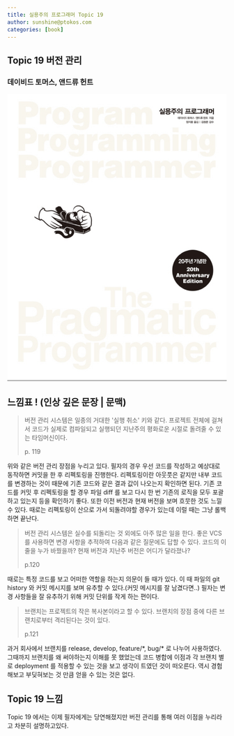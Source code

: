 ```yaml
---
title: 실용주의 프로그래머 Topic 19
author: sunshine@ptokos.com
categories: [book]
---
```


## Topic 19 버전 관리


### 데이비드 토머스, 앤드류 헌트
![Alt text](/assets/img/book/실용주의-프로그래머/cover.png)


## 느낌표 ! (인상 깊은 문장 | 문맥)
> 버전 관리 시스템은 일종의 거대한 '실행 취소' 키와 같다.
> 프로젝트 전체에 걸쳐서 코드가 실제로 컴파일되고 실행되던 지난주의 평화로운 시절로 돌려줄 수 있는 타임머신이다.
> 
> p. 119

위와 같은 버전 관리 장점을 누리고 있다. 필자의 경우 우선 코드를 작성하고 예상대로 동작하면 커밋을 한 후 리펙토링을 진행한다.
리펙토링이란 아웃풋은 같지만 내부 코드를 변경하는 것이 때문에 기존 코드와 같은 결과 값이 나오는지 확인하면 된다. 
기존 코드를 커밋 후 리펙토링을 할 경우 파일 diff 를 보고 다시 한 번 기존의 로직을 모두 포괄하고 있는지 등을 확인하기 좋다. 
또한 이전 버전과 현재 버전을 보며 흐뭇한 것도 느낄 수 있다. 때로는 리펙토링이 산으로 가서 되돌려야할 경우가 있는데 이럴 때는 그냥 롤백하면 끝난다.


> 버전 관리 시스템은 실수를 되돌리는 것 외에도 아주 많은 일을 한다.
> 좋은 VCS 를 사용하면 변경 사항을 추적하여 다음과 같은 질문에도 답할 수 있다.
> 코드의 이 줄을 누가 바꿨을까? 현재 버전과 지난주 버전은 어디가 달라졌나?
> 
> p.120

때로는 특정 코드를 보고 어떠한 역할을 하는지 의문이 들 때가 있다. 이 때 파일의 git history 와 커밋 메시지를 보며 유추할 수 있다.(커밋 메시지를 잘 남겼다면..) 
필자는 변경 사항들을 잘 유추하기 위해 커밋 단위를 작게 하는 편이다. 

> 브랜치는 프로젝트의 작은 복사본이라고 할 수 있다.
> 브랜치의 장점 중에 다른 브랜치로부터 격리된다는 것이 있다.
> 
> p.121

과거 회사에서 브랜치를 release, develop, feature/\*, bug/\*  로 나누어 사용하였다.
그때까지 브랜치를 왜 써야하는지 이해를 못 했었는데 코드 병합에 이점과 각 브랜치 별로 deployment 를 적용할 수 있는 것을 보고 생각이 트였던 것이 떠오른다.
역시 경험해보고 부딪혀보는 것 만큼 얻을 수 있는 것은 없다.


## Topic 19 느낌
Topic 19 에서는 이제 필자에게는 당연해졌지만 버전 관리를 통해 여러 이점을 누리라고 차분히 설명하고있다.


